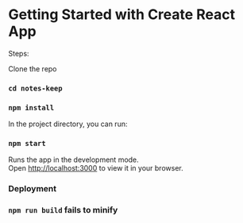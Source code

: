 # Getting Started with Create React App

Steps:

Clone the repo

### `cd notes-keep`
### `npm install`

In the project directory, you can run:

### `npm start`

Runs the app in the development mode.\
Open [http://localhost:3000](http://localhost:3000) to view it in your browser.



### Deployment

### `npm run build` fails to minify

